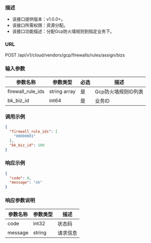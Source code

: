 ### 描述

- 该接口提供版本：v1.0.0+。
- 该接口所需权限：资源分配。
- 该接口功能描述：分配Gcp防火墙规则到指定业务下。

### URL

POST /api/v1/cloud/vendors/gcp/firewalls/rules/assign/bizs

### 输入参数

| 参数名称              | 参数类型         | 必选  | 描述           |
|-------------------|--------------|-----|--------------|
| firewall_rule_ids | string array | 是   | Gcp防火墙规则ID列表 |
| bk_biz_id         | int64        | 是   | 业务ID         |

### 调用示例

```json
{
  "firewall_rule_ids": [
    "00000001"
  ],
  "bk_biz_id": 100
}
```

### 响应示例

```json
{
  "code": 0,
  "message": "ok"
}
```

### 响应参数说明

| 参数名称    | 参数类型   | 描述   |
|---------|--------|------|
| code    | int32  | 状态码  |
| message | string | 请求信息 |

